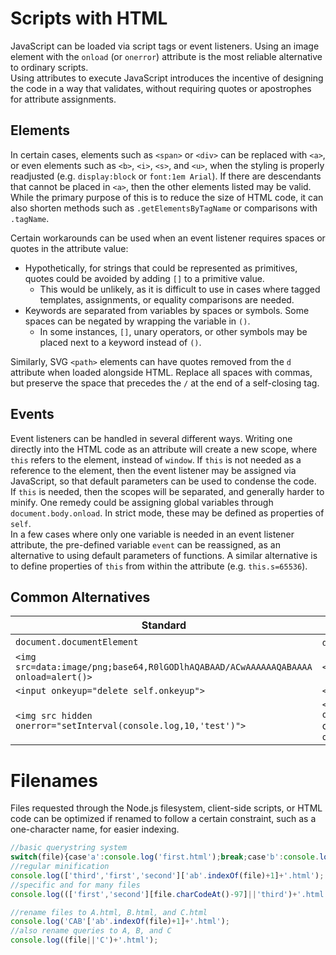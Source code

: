 # Scripts with HTML
JavaScript can be loaded via script tags or event listeners. Using an image element with the `onload` (or `onerror`) attribute is the most reliable alternative to ordinary scripts.  
Using attributes to execute JavaScript introduces the incentive of designing the code in a way that validates, without requiring quotes or apostrophes for attribute assignments.
## Elements
In certain cases, elements such as `<span>` or `<div>` can be replaced with `<a>`, or even elements such as `<b>`, `<i>`, `<s>`, and `<u>`, when the styling is properly readjusted (e.g. `display:block` or `font:1em Arial`). If there are descendants that cannot be placed in `<a>`, then the other elements listed may be valid.  
While the primary purpose of this is to reduce the size of HTML code, it can also shorten methods such as `.getElementsByTagName` or comparisons with `.tagName`.  
  
Certain workarounds can be used when an event listener requires spaces or quotes in the attribute value:  
* Hypothetically, for strings that could be represented as primitives, quotes could be avoided by adding `[]` to a primitive value.
  * This would be unlikely, as it is difficult to use in cases where tagged templates, assignments, or equality comparisons are needed.
* Keywords are separated from variables by spaces or symbols. Some spaces can be negated by wrapping the variable in `()`.
  * In some instances, `[]`, unary operators, or other symbols may be placed next to a keyword instead of `()`.
  
Similarly, SVG `<path>` elements can have quotes removed from the `d` attribute when loaded alongside HTML. Replace all spaces with commas, but preserve the space that precedes the `/` at the end of a self-closing tag.
## Events
Event listeners can be handled in several different ways. Writing one directly into the HTML code as an attribute will create a new scope, where `this` refers to the element, instead of `window`. If `this` is not needed as a reference to the element, then the event listener may be assigned via JavaScript, so that default parameters can be used to condense the code.  
If `this` is needed, then the scopes will be separated, and generally harder to minify. One remedy could be assigning global variables through `document.body.onload`. In strict mode, these may be defined as properties of `self`.  
In a few cases where only one variable is needed in an event listener attribute, the pre-defined variable `event` can be reassigned, as an alternative to using default parameters of functions. A similar alternative is to define properties of `this` from within the attribute (e.g. `this.s=65536`).
## Common Alternatives
Standard | Substitute
------ | ----------
`document.documentElement` | `document.all[0]` or `document.lastChild`
`<img src=data:image/png;base64,R0lGODlhAQABAAD/ACwAAAAAAQABAAAA onload=alert()>` | `<img src hidden onerror=alert()>`
`<input onkeyup="delete self.onkeyup">` | `<input onkeyup=delete(self.onkeyup)>`
`<img src hidden onerror="setInterval(console.log,10,'test')">` | `<img src hidden onerror="src=src;console.log('test')">` or `<img src hidden onerror="src=console.log('test')">`
# Filenames
Files requested through the Node.js filesystem, client-side scripts, or HTML code can be optimized if renamed to follow a certain constraint, such as a one-character name, for easier indexing.
```js
//basic querystring system
switch(file){case'a':console.log('first.html');break;case'b':console.log('second.html');break;default:console.log('third.html')}
//regular minification
console.log(['third','first','second']['ab'.indexOf(file)+1]+'.html');
//specific and for many files
console.log((['first','second'][file.charCodeAt()-97]||'third')+'.html');

//rename files to A.html, B.html, and C.html
console.log('CAB'['ab'.indexOf(file)+1]+'.html');
//also rename queries to A, B, and C
console.log((file||'C')+'.html');
```
